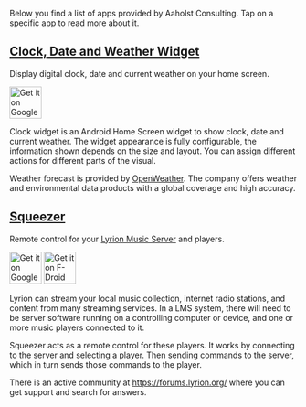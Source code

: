 Below you find a list of apps provided by Aaholst Consulting.
Tap on a specific app to read more about it.

## [Clock, Date and Weather Widget](clock-widget/)

Display digital clock, date and current weather on your home screen.

[<img alt='Get it on Google Play' src='https://play.google.com/intl/en_us/badges/static/images/badges/en_badge_web_generic.png' height='56'/>](http://play.google.com/store/apps/details?id=dk.aaholst.clockwidget)

Clock widget is an Android Home Screen widget to show clock, date and current weather.
The widget appearance is fully configurable, the information shown depends on the size and layout.
You can assign different actions for different parts of the visual.

Weather forecast is provided by [OpenWeather](https://openweather.co.uk/about).
The company offers weather and environmental data products with a global coverage and high accuracy.

## [Squeezer](android-squeezer/)

Remote control for your [Lyrion Music Server](https://lyrion.org/) and players.

[<img alt='Get it on Google Play' src='https://play.google.com/intl/en_us/badges/static/images/badges/en_badge_web_generic.png' height='56'/>](http://play.google.com/store/apps/details?id=uk.org.ngo.squeezer)
[<img alt='Get it on F-Droid' src='https://f-droid.org/badge/get-it-on.png' height='56'/>](https://www.f-droid.org/packages/uk.org.ngo.squeezer/)

Lyrion can stream your local music collection, internet radio stations, and content from many streaming services.
In a LMS system, there will need to be server software running on a controlling computer or device, 
and one or more music players connected to it.

Squeezer acts as a remote control for these players.
It works by connecting to the server and selecting a player. Then sending commands to the server, which in turn sends
those commands to the player.

There is an active community at https://forums.lyrion.org/ where you can get support and search for answers.
